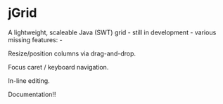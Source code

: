# jGrid
A lightweight, scaleable Java (SWT) grid - still in development - various missing features: -


Resize/position columns via drag-and-drop.

Focus caret / keyboard navigation.

In-line editing.

Documentation!!
